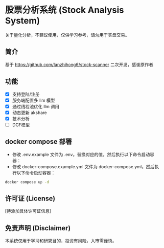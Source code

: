 # 股票分析系统 (Stock Analysis System)
关于量化分析，不建议使用，仅供学习参考，请勿用于实盘交易。

## 简介
基于 https://github.com/lanzhihong6/stock-scanner 二次开发，感谢原作者

## 功能
- [x] 支持登陆/注册
- [x] 服务端配置多 llm 模型
- [x] 通过线程池优化 llm 调用
- [x] 动态更新 akshare
- [x] 技术分析
- [ ] DCF模型

## docker compose 部署
- 修改 .env.example 文件为 .env，替换对应的值，然后执行以下命令启动容器：
- 修改 docker-compose.example.yml 文件为 docker-compose.yml，然后执行以下命令启动容器：

```bash
docker compose up -d
```


## 许可证 (License)
[待添加具体许可证信息]

## 免责声明 (Disclaimer)
本系统仅用于学习和研究目的，投资有风险，入市需谨慎。

